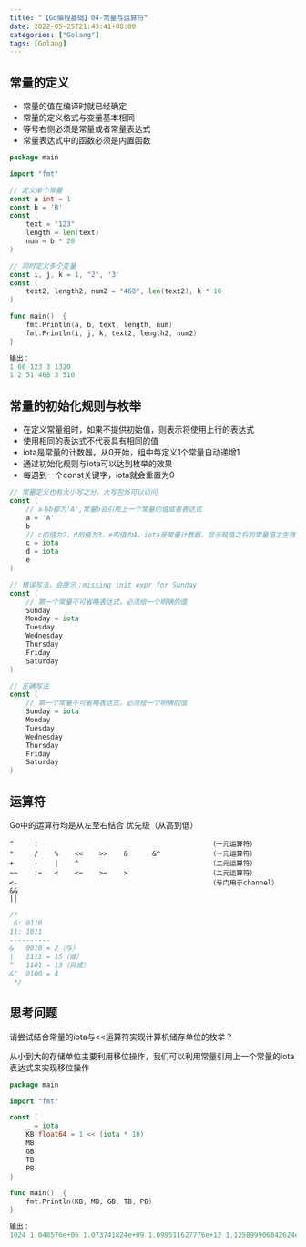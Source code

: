 ```yaml
---
title: "【Go编程基础】04-常量与运算符"
date: 2022-05-25T21:43:41+08:00
categories: ["Golang"]
tags: [Golang]
---
```

## 常量的定义
- 常量的值在编译时就已经确定  
- 常量的定义格式与变量基本相同  
- 等号右侧必须是常量或者常量表达式
- 常量表达式中的函数必须是内置函数

```go
package main

import "fmt"

// 定义单个常量
const a int = 1
const b = 'B'
const (
	text = "123"
	length = len(text)
	num = b * 20
)

// 同时定义多个变量
const i, j, k = 1, "2", '3'
const (
	text2, length2, num2 = "468", len(text2), k * 10
)

func main()  {
	fmt.Println(a, b, text, length, num)
	fmt.Println(i, j, k, text2, length2, num2)
}

输出：
1 66 123 3 1320
1 2 51 468 3 510
```

## 常量的初始化规则与枚举
- 在定义常量组时，如果不提供初始值，则表示将使用上行的表达式
- 使用相同的表达式不代表具有相同的值
- iota是常量的计数器，从0开始，组中每定义1个常量自动递增1
- 通过初始化规则与iota可以达到枚举的效果
- 每遇到一个const关键字，iota就会重置为0

```go
// 常量定义也有大小写之分，大写包外可以访问
const (
	// a与b都为'A',常量b会引用上一个常量的值或者表达式
	a = 'A'
	b
	// c的值为2，d的值为3，e的值为4，iota是常量计数器，显示赋值之后的常量值才生效
	c = iota
	d = iota
	e
)
```

```go
// 错误写法，会提示：missing init expr for Sunday
const (
	// 第一个常量不可省略表达式，必须给一个明确的值
	Sunday
	Monday = iota
	Tuesday
	Wednesday
	Thursday
	Friday
	Saturday
)

// 正确写法
const (
	// 第一个常量不可省略表达式，必须给一个明确的值
	Sunday = iota
	Monday
	Tuesday
	Wednesday
	Thursday
	Friday
	Saturday
)
```

## 运算符

Go中的运算符均是从左至右结合
优先级（从高到低）

```
^     !                                          （一元运算符）
*     /    %    <<    >>    &      &^            （一元运算符）
+     -    |    ^                                （二元运算符）
==    !=   <    <=    >=    >                    （二元运算符）
<-                                               （专门用于channel）
&&
||
```

```go
/*
 6: 0110
11: 1011
----------
&   0010 = 2（与）
|   1111 = 15（或）
^   1101 = 13（异或）
&^  0100 = 4
 */
```

## 思考问题
请尝试结合常量的iota与<<运算符实现计算机储存单位的枚举？

从小到大的存储单位主要利用移位操作，我们可以利用常量引用上一个常量的iota表达式来实现移位操作

```go
package main

import "fmt"

const (
	_ = iota
	KB float64 = 1 << (iota * 10)
	MB
	GB
	TB
	PB
)

func main()  {
	fmt.Println(KB, MB, GB, TB, PB)
}

输出：
1024 1.048576e+06 1.073741824e+09 1.099511627776e+12 1.125899906842624e+15
```
